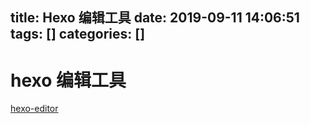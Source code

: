 title: Hexo 编辑工具
date: 2019-09-11 14:06:51
tags: []
categories: []
---
# hexo 编辑工具

[hexo-editor](https://github.com/tajpure/hexo-editor)